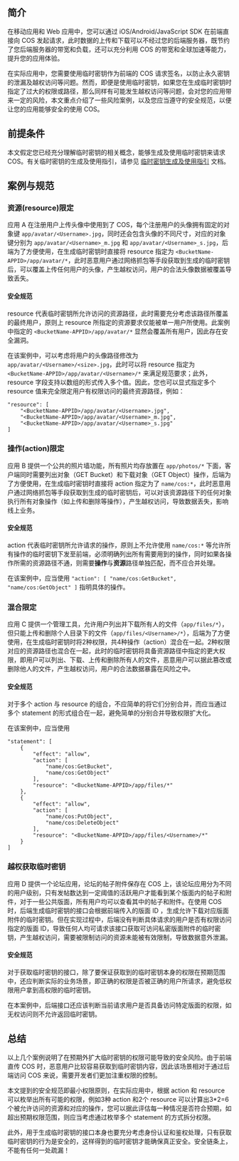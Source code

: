 ## 简介

在移动应用和 Web 应用中，您可以通过 iOS/Android/JavaScript SDK 在前端直接向 COS 发起请求，此时数据的上传和下载可以不经过您的后端服务器，既节约了您后端服务器的带宽和负载，还可以充分利用 COS 的带宽和全球加速等能力，提升您的应用体验。

在实际应用中，您需要使用临时密钥作为前端的 COS 请求签名，以防止永久密钥的泄漏及越权访问等问题。然而，即便是使用临时密钥，如果您在生成临时密钥时指定了过大的权限或路径，那么同样有可能发生越权访问等问题，会对您的应用带来一定的风险，本文重点介绍了一些风险案例，以及您应当遵守的安全规范，以便让您的应用能够安全的使用 COS。

## 前提条件

本文假定您已经充分理解临时密钥的相关概念，能够生成及使用临时密钥来请求 COS。有关临时密钥的生成及使用指引，请参见 [临时密钥生成及使用指引](https://cloud.tencent.com/document/product/436/14048) 文档。

## 案例与规范

### 资源(resource)限定

应用 A 在注册用户上传头像中使用到了 COS，每个注册用户的头像拥有固定的对象键 `app/avatar/<Username>.jpg`，同时还会包含头像的不同尺寸，对应的对象键分别为 `app/avatar/<Username>_m.jpg` 和 `app/avatar/<Username>_s.jpg`，后端为了方便使用，在生成临时密钥时直接将 resource 指定为 `<BucketName-APPID>/app/avatar/*`，此时恶意用户通过网络抓包等手段获取到生成的临时密钥后，可以覆盖上传任何用户的头像，产生越权访问，用户的合法头像数据被覆盖导致丢失。

#### 安全规范

resource 代表临时密钥所允许访问的资源路径，此时需要充分考虑该路径所覆盖的最终用户，原则上 resource 所指定的资源要求仅能被单一用户所使用。此案例中指定的 `<BucketName-APPID>/app/avatar/*` 显然会覆盖所有用户，因此存在安全漏洞。

在该案例中，可以考虑将用户的头像路径修改为 `app/avatar/<Username>/<size>.jpg`，此时可以将 resource 指定为 `<BucketName-APPID>/app/avatar/<Username>/*` 来满足规范要求；此外，resource 字段支持以数组的形式传入多个值。因此，您也可以显式指定多个 resource 值来完全限定用户有权限访问的最终资源路径，例如：

```
"resource": [
	"<BucketName-APPID>/app/avatar/<Username>.jpg",
	"<BucketName-APPID>/app/avatar/<Username>_m.jpg",
	"<BucketName-APPID>/app/avatar/<Username>_s.jpg"
]
```

### 操作(action)限定

应用 B 提供一个公共的照片墙功能，所有照片均存放置在 `app/photos/*` 下面，客户端同时需要列出对象（GET Bucket）和下载对象（GET Object）操作，后端为了方便使用，在生成临时密钥时直接将 action 指定为了 `name/cos:*`，此时恶意用户通过网络抓包等手段获取到生成的临时密钥后，可以对该资源路径下的任何对象执行所有对象操作（如上传和删除等操作），产生越权访问，导致数据丢失，影响线上业务。

#### 安全规范

action 代表临时密钥所允许请求的操作，原则上不允许使用 `name/cos:*` 等允许所有操作的临时密钥下发至前端，必须明确列出所有需要用到的操作，同时如果各操作所需的资源路径不通，则需要**操作**与**资源**路径单独匹配，而不应合并处理。

在该案例中，应当使用 `"action": [ "name/cos:GetBucket", "name/cos:GetObject" ]` 指明具体的操作。

### 混合限定

应用 C 提供一个管理工具，允许用户列出并下载所有人的文件（`app/files/*`），但只能上传和删除个人目录下的文件（`app/files/<Username>/*`），后端为了方便使用，在生成临时密钥时将2种权限，共4种操作（action）混合在一起。2种权限对应的资源路径也混合在一起，此时的临时密钥将具备资源路径中指定的更大权限，即用户可以列出、下载、上传和删除所有人的文件，恶意用户可以据此篡改或删除他人的文件，产生越权访问，用户的合法数据暴露在风险之中。

#### 安全规范

对于多个 action 与 resource 的组合，不应简单的将它们分别合并，而应当通过多个 statement 的形式组合在一起，避免简单的分别合并导致权限扩大化。

在该案例中，应当使用

```
"statement": [
	{
		"effect": "allow",
		"action": [
			"name/cos:GetBucket", 
			"name/cos:GetObject"
		], 
		"resource": "<BucketName-APPID>/app/files/*"
	},
	{
		"effect": "allow", 
		"action": [
			"name/cos:PutObject",
			"name/cos:DeleteObject"
		],
		"resource": "<BucketName-APPID>/app/files/<Username>/*"
	}
]
```

### 越权获取临时密钥

应用 D 提供一个论坛应用，论坛的帖子附件保存在 COS 上，该论坛应用分为不同的用户级别，只有发帖数达到一定阈值的活跃用户才能看到某个版面内的帖子和附件，对于一些公共版面，所有用户均可以查看其中的帖子和附件。在使用 COS 时，后端生成临时密钥的接口会根据前端传入的版面 ID ，生成允许下载对应版面附件的临时密钥。但在实现过程中，后端没有判断具体请求的用户是否有权限访问指定的版面 ID，导致任何人均可请求该接口获取可访问私密版面附件的临时密钥，产生越权访问，需要被限制访问的资源未能被有效限制，导致数据意外泄漏。

#### 安全规范

对于获取临时密钥的接口，除了要保证获取到的临时密钥本身的权限在预期范围中，还应判断实际的业务场景，即正确的权限是否被正确的用户所请求，避免低权限用户拿到高权限的临时密钥。

在本案例中，后端接口还应该判断当前请求用户是否具备访问特定版面的权限，如无权访问则不允许返回临时密钥。

## 总结

以上几个案例说明了在预期外扩大临时密钥的权限可能导致的安全风险。由于前端直传 COS 时，恶意用户比较容易获取到临时密钥内容，因此该场景相对于通过后端访问 COS 来说，需要开发者们更加注重权限的控制。

本文提到的安全规范即最小权限原则，在实际应用中，根据 action 和 resource 可以枚举出所有可能的权限，例如3种 action 和2个 resource 可以计算出3\*2=6个被允许访问的资源和对应的操作，您可以据此评估每一种情况是否符合预期，如超出预期权限范围，则应当考虑通过枚举多个 statement 的方式拆分权限。

此外，用于生成临时密钥的接口本身也要充分考虑身份认证和鉴权处理，只有获取临时密钥的行为是安全的，这样得到的临时密钥才能确保真正安全。安全链条上，不能有任何一处疏漏！
